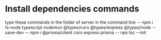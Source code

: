 # Install dependencies commands
type these commands in the folder of server in the command line
-- npm i ts-node typescript nodemon @types/cors @types/express @types/node --save-dev
-- npm i @prisma/client cors express prisma
-- npx tsc --init